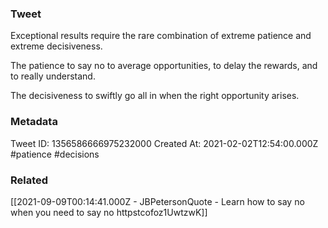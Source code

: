 ### Tweet
Exceptional results require the rare combination of extreme patience and extreme decisiveness.

The patience to say no to average opportunities, to delay the rewards, and to really understand.

The decisiveness to swiftly go all in when the right opportunity arises.

### Metadata
Tweet ID: 1356586666975232000
Created At: 2021-02-02T12:54:00.000Z
#patience
#decisions 

### Related
[[2021-09-09T00:14:41.000Z - JBPetersonQuote - Learn how to say no when you need to say no httpstcofoz1UwtzwK]]

